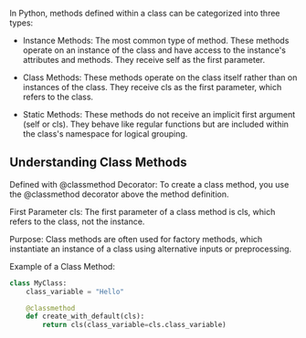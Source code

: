 In Python, methods defined within a class can be categorized into three types:

- Instance Methods: The most common type of method. These methods operate on an instance of the class and have access to the instance's attributes and methods. They receive self as the first parameter.

- Class Methods: These methods operate on the class itself rather than on instances of the class. They receive cls as the first parameter, which refers to the class.

- Static Methods: These methods do not receive an implicit first argument (self or cls). They behave like regular functions but are included within the class's namespace for logical grouping.

## Understanding Class Methods
Defined with @classmethod Decorator: To create a class method, you use the @classmethod decorator above the method definition.

First Parameter cls: The first parameter of a class method is cls, which refers to the class, not the instance.

Purpose: Class methods are often used for factory methods, which instantiate an instance of a class using alternative inputs or preprocessing.

Example of a Class Method:

```python
class MyClass:
    class_variable = "Hello"

    @classmethod
    def create_with_default(cls):
        return cls(class_variable=cls.class_variable)
```
